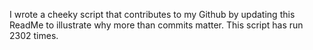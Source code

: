 I wrote a cheeky script that contributes to my Github by updating this ReadMe to illustrate why more than commits matter. This script has run 2302 times.